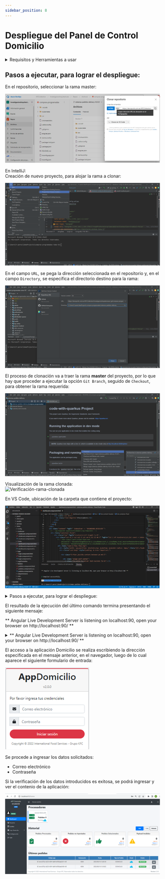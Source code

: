 ```yaml
---
sidebar_position: 8
---  
```


# Despliegue del Panel de Control Domicilio  

<details>
<summary>Requisitos y Herramientas a usar</summary>
  <details>
    <summary>Requisitos:</summary>
    El panel del sistema Domicilio requiere la instalación de:   

    - node js  
    - angular  

  </details>

  <details>
    <summary>Herramientas:</summary>

    - **Angular**: el lenguaje usado para el desarrollo  de la aplicación  
    - **InttelliJ**: la herramienta usada para la clonación de la rama a usar  
    - **VSCode**:  el ambiente de desarrollo, de preferencia  
    - **node**: la herramienta usada para las descargas  
    
  </details>
</details>



## Pasos a ejecutar, para lograr el despliegue:  
  
En el repositorio, seleccionar la rama master:  

![Clonacion-de-rama-repositorio](/img/Clonacion-de-rama-repositorio.png)  

En IntelliJ:  
Creación de nuevo proyecto, para alojar la rama a clonar:  

![Clonacion-de-rama-repositorio](/img/Nuevo-Proyecto-IntelliJ.png)  

En el campo `URL`, se pega la dirección seleccionada en el repositorio y, en el campo `Directory`, se especifica el directorio destino para la rama:  

![Dirección-URL-especificación-destino](/img/Pegado-dirección-URL-especificación-directorio-destino.png)  

El proceso de clonación va a traer la rama **master** del proyecto, por lo que hay que proceder a ejecutar la opción `Git Branch`, seguido de `Checkout`, para obtener la rama requerida:  

![Git-branch-Especificacion-de-rama-y-Checkout](/img/Git-branch-Especificacion-de-rama-y-Checkout.png)  

Visualización de la rama clonada:  
![Verificación-rama-clonada](/img/Sistemas_Pedidos_Delivery-Verificación-rama-clonada.png)

En VS Code, ubicación de la carpeta que contiene el proyecto:  

![VSCode-Rama-seleccionada](/img/VSCode-Rama-seleccionada.png)  


<details>
<summary>Pasos a ejecutar, para lograr el despliegue:</summary>
<details>
  <summary>En IntelliJ:</summary>
  Clonar la rama master 
  ![Clonacion-de-rama-repositorio](/img/Clonacion-de-rama-repositorio.png) 
  <p>Efectuada la clonación, se especifica la rama del proyecto con la que se va a trabajar, a través de la opción Checkout.</p>
</details>

<details>
  <summary>En VS Code:</summary>
  <p>Ubicación de la carpeta que contiene el proyecto</p> 
  <p>En la opción Terminal, ejecutar los siguientes comandos: </p> 
  <p>npm install --force  </p>
  <p>npm run start  </p>
</details>
</details>

El resultado de la ejecución del último comando termina presentando el siguiente mensaje:  


** Angular Live Development Server is listening on localhost:90, open your browser on http://localhost:90/ **  

<details>
  <summary>** Angular Live Development Server is listening on localhost:90, open your browser on http://localhost:90/ **</summary>


```js
> kfc-domicilio@0.0.0 start
> ng serve --port 90

⠹ Generating browser application bundles (phase: setup)...Processing legacy "View Engine" libraries:
- @swimlane/ngx-datatable [es2015/esm2015] (git+https://github.com/swimlane/ngx-datatable.git)
Encourage the library authors to publish an Ivy distribution.
✔ Browser application bundle generation complete.

Initial Chunk Files                               | Names                              |  Raw Size
vendor.js                                         | vendor                             |   3.35 MB |
scripts.js                                        | scripts                            |   2.35 MB |
styles.css, styles.js                             | styles                             |   2.13 MB |
polyfills.js                                      | polyfills                          | 319.83 kB |
main.js                                           | main                               |  21.49 kB |
runtime.js                                        | runtime                            |  14.60 kB |

                                                  | Initial Total                      |   8.18 MB

Lazy Chunk Files                                  | Names                              |  Raw Size
src_app_kfc-domicilio_kfc-domicilio_module_ts.js  | kfc-domicilio-kfc-domicilio-module |   3.72 MB |
node_modules_highlight_js_es_core_js.js           | highlight-js-lib-core              |  74.90 kB |
node_modules_highlight_js_es_languages_json_js.js | highlight-js-lib-languages-json    |   1.91 kB |

Build at: 2023-06-07T19:56:45.285Z - Hash: f2a2273b79b847b9 - Time: 44195ms

./node_modules/admin-lte/dist/css/adminlte.min.css.webpack[javascript/auto]!=!./node_modules/css-loader/dist/cjs.js??ruleSet[1].rules[5].rules[0].oneOf[0].use[1]!./node_modules/postcss-loader/dist/cjs.js??ruleSet[1].rules[5].rules[0].oneOf[0].use[2]!./node_modules/admin-lte/dist/css/adminlte.min.css - Warning: Module Warning (from ./node_modules/postcss-loader/dist/cjs.js):
Warning

(11:62244) autoprefixer: Replace color-adjust to print-color-adjust. The color-adjust shorthand is currently deprecated.


** Angular Live Development Server is listening on localhost:90, open your browser on http://localhost:90/ **


√ Compiled successfully.
✔ Browser application bundle generation complete  
```  

</details>  

El acceso a la aplicación Domicilio se realiza escribiendo la dirección especificada en el mensaje anterior, en el navegador, luego de lo cual aparece el siguiente formulario de entrada:  

![Front-end-Ingreso](/img/Domicilio-Front-end-Ingreso.png)  


Se procede a ingresar los datos solicitados:  
- Correo electrónico  
- Contraseña  

Si la verificación de los datos introducidos es exitosa, se podrá ingresar y ver el contenio de la aplicación:  

![App-Domicilio-Panel](/img/App-Domicilio-Panel.png)  
